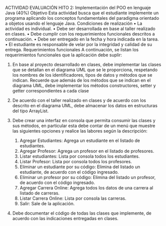 ACTIVIDAD EVALUACIÓN HITO 2: Implementación del POO en lenguaje Java (40%)
Objetivo
Esta actividad busca que el estudiante implemente un programa aplicando los conceptos fundamentales del paradigma orientado a objetos usando el lenguaje Java.
Condiciones de realización
• La actividad es individual.
• Debe ser desarrollada en base al taller realizado en clases.
• Debe cumplir con los requerimientos funcionales descritos a continuación.
• Debe ser entregado en la fecha y hora indicada en la tarea.
• El estudiante es responsable de velar por la integridad y calidad de su entrega.
Requerimientos funcionales
A continuación, se listan los requerimientos funcionales que la aplicación debe suplir:
1. En base al proyecto desarrollado en clases, debe implementar las clases que se detallan en el diagrama UML que se le proporciona, respetando los nombres de los identificadores, tipos de datos y métodos que se indican.
Recuerde que además de los métodos que se indican en el diagrama UML, debe implementar los métodos constructores, setter y getter correspondientes a cada clase


2. De acuerdo con el taller realizado en clases y de acuerdo con los descrito en el diagrama UML, debe almacenar los datos en estructuras del tipo ArrayList.
3. Debe crear una interfaz en consola que permita consumir las clases y sus métodos, en particular esta debe contar de un menú que muestre las siguientes opciones y realice las labores según la descripción:
	1) Agregar Estudiantes: Agrega un estudiante en el listado de estudiantes.
	2) Agregar Profesor: Agrega un profesor en el listado de profesores.
	3) Listar estudiantes: Lista por consola todos los estudiantes.
	4) Listar Profesor: Lista por consola todos los profesores.
	5) Eliminar un estudiante por su código: Elimina del listado un estudiante, de acuerdo con el código ingresado.
	6) Eliminar un profesor por su código: Elimina del listado un profesor, de acuerdo con el código ingresado.
	7) Agregar Carrera Online: Agrega todos los datos de una carrera al listado de carreras.
	8) Listar Carrera Online: Lista por consola las carreras.
	9) Salir: Sale de la aplicación.
4. Debe documentar el código de todas las clases que implemente, de acuerdo con las indicaciones entregadas en clases.
